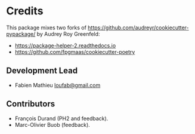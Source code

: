 # Credits

This package mixes two forks of https://github.com/audreyr/cookiecutter-pypackage/ by Audrey Roy Greenfeld:

- https://package-helper-2.readthedocs.io
- https://github.com/fpgmaas/cookiecutter-poetry

## Development Lead

- Fabien Mathieu <loufab@gmail.com>

## Contributors

- François Durand (PH2 and feedback).
- Marc-Olivier Buob (feedback).
